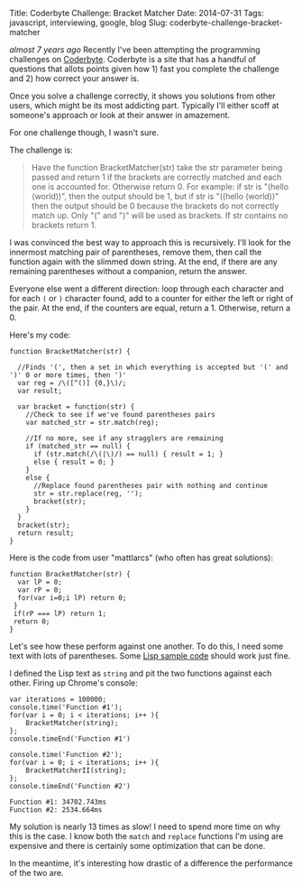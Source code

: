 Title: Coderbyte Challenge: Bracket Matcher
Date: 2014-07-31
Tags: javascript, interviewing, google, blog
Slug: coderbyte-challenge-bracket-matcher


*almost 7 years ago*
Recently I've been attempting the programming challenges on [Coderbyte](https://web.archive.org/web/20210622222916/http://coderbyte.com/CodingArea/Challenges/). Coderbyte is a site that has a handful of questions that allots points given how 1) fast you complete the challenge and 2) how correct your answer is.

Once you solve a challenge correctly, it shows you solutions from other users, which might be its most addicting part. Typically I'll either scoff at someone's approach or look at their answer in amazement.

For one challenge though, I wasn't sure.

The challenge is:


> 
> Have the function BracketMatcher(str) take the str parameter being passed and return 1 if the brackets are correctly matched and each one is accounted for. Otherwise return 0. For example: if str is "(hello (world))", then the output should be 1, but if str is "((hello (world))" then the output should be 0 because the brackets do not correctly match up. Only "(" and ")" will be used as brackets. If str contains no brackets return 1.
> 

I was convinced the best way to approach this is recursively. I'll look for the innermost matching pair of parentheses, remove them, then call the function again with the slimmed down string. At the end, if there are any remaining parentheses without a companion, return the answer.

Everyone else went a different direction: loop through each character and for each `(` or `)` character found, add to a counter for either the left or right of the pair. At the end, if the counters are equal, return a 1. Otherwise, return a 0.

Here's my code:


```
function BracketMatcher(str) {

  //Finds '(', then a set in which everything is accepted but '(' and ')' 0 or more times, then ')' 
  var reg = /\([^()] {0,}\)/;
  var result;

  var bracket = function(str) {
    //Check to see if we've found parentheses pairs
    var matched_str = str.match(reg);

    //If no more, see if any stragglers are remaining
    if (matched_str == null) {
      if (str.match(/\(|\)/) == null) { result = 1; }
      else { result = 0; }
    }
    else {
      //Replace found parentheses pair with nothing and continue
      str = str.replace(reg, '');
      bracket(str);
    }
  }
  bracket(str);
  return result; 
}
```

Here is the code from user "mattlarcs" (who often has great solutions):


```
function BracketMatcher(str) { 
  var lP = 0;
  var rP = 0;
  for(var i=0;i lP) return 0;
 }
 if(rP === lP) return 1;
 return 0;
}
```

Let's see how these perform against one another. To do this, I need some text with lots of parentheses. Some [Lisp sample code](https://web.archive.org/web/20210622222916/http://rezaparang.com/lisp.txt) should work just fine.


I defined the Lisp text as `string` and pit the two functions against each other. Firing up Chrome's console:


```
var iterations = 100000;
console.time('Function #1');
for(var i = 0; i < iterations; i++ ){
    BracketMatcher(string);
};
console.timeEnd('Function #1')

console.time('Function #2');
for(var i = 0; i < iterations; i++ ){
    BracketMatcherII(string);
};
console.timeEnd('Function #2')

Function #1: 34702.743ms
Function #2: 2534.664ms
```

My solution is nearly 13 times as slow! I need to spend more time on why this is the case. I know both the `match` and `replace` functions I'm using are expensive and there is certainly some optimization that can be done.


In the meantime, it's interesting how drastic of a difference the performance of the two are.



